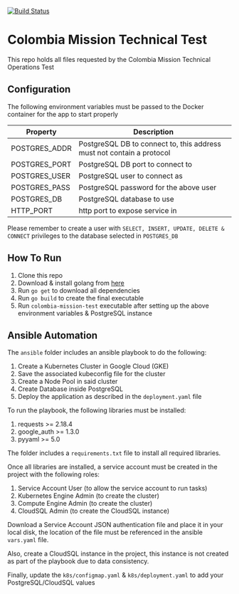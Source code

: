 [![Build Status](https://img.shields.io/endpoint.svg?url=https%3A%2F%2Factions-badge.atrox.dev%2Fakath19%2Fcolombia-mission-test%2Fbadge%3Fref%3Dmaster&style=popout)](https://actions-badge.atrox.dev/akath19/colombia-mission-test/goto?ref=master)
# Colombia Mission Technical Test
This repo holds all files requested by the Colombia Mission Technical Operations Test

## Configuration
The following environment variables must be passed to the Docker container for the app to start properly

| Property | Description |
| -------- | ----------- |
| POSTGRES_ADDR | PostgreSQL DB to connect to, this address must not contain a protocol |
| POSTGRES_PORT | PostgreSQL DB port to connect to |
| POSTGRES_USER | PostgreSQL user to connect as |
| POSTGRES_PASS | PostgreSQL password for the above user |
| POSTGRES_DB | PostgreSQL database to use |
| HTTP_PORT | http port to expose service in |

Please remember to create a user with `SELECT, INSERT, UPDATE, DELETE & CONNECT` privileges to the database selected in `POSTGRES_DB`

## How To Run
1. Clone this repo
1. Download & install golang from [here](https://golang.org/)
1. Run `go get` to download all dependencies
1. Run `go build` to create the final executable
1. Run `colombia-mission-test` executable after setting up the above environment variables & PostgreSQL instance

## Ansible Automation
The `ansible` folder includes an ansible playbook to do the following:

1. Create a Kubernetes Cluster in Google Cloud (GKE)
1. Save the associated kubeconfig file for the cluster
1. Create a Node Pool in said cluster
1. Create Database inside PostgreSQL
1. Deploy the application as described in the `deployment.yaml` file

To run the playbook, the following libraries must be installed:

1. requests >= 2.18.4
1. google_auth >= 1.3.0
1. pyyaml >= 5.0

The folder includes a `requirements.txt` file to install all required libraries.

Once all libraries are installed, a service account must be created in the project with the following roles:

1. Service Account User (to allow the service account to run tasks)
1. Kubernetes Engine Admin (to create the cluster)
1. Compute Engine Admin (to create the cluster)
1. CloudSQL Admin (to create the CloudSQL instance)

Download a Service Account JSON authentication file and place it in your local disk, the location of the file must be referenced in the ansible `vars.yaml` file.

Also, create a CloudSQL instance in the project, this instance is not created as part of the playbook due to data consistency.

Finally, update the `k8s/configmap.yaml` & `k8s/deployment.yaml` to add your PostgreSQL/CloudSQL values 
